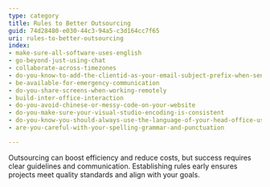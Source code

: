 ```yaml
---
type: category
title: Rules to Better Outsourcing
guid: 74d28480-e030-44c3-94a5-c3d164cc7f65
uri: rules-to-better-outsourcing
index:
- make-sure-all-software-uses-english
- go-beyond-just-using-chat
- collaborate-across-timezones
- do-you-know-to-add-the-clientid-as-your-email-subject-prefix-when-sending-an-email-regarding-a-client
- be-available-for-emergency-communication
- do-you-share-screens-when-working-remotely
- build-inter-office-interaction
- do-you-avoid-chinese-or-messy-code-on-your-website
- do-you-make-sure-your-visual-studio-encoding-is-consistent
- do-you-know-you-should-always-use-the-language-of-your-head-office-usually-english
- are-you-careful-with-your-spelling-grammar-and-punctuation

---
```


Outsourcing can boost efficiency and reduce costs, but success requires clear guidelines and communication. Establishing rules early ensures projects meet quality standards and align with your goals.
